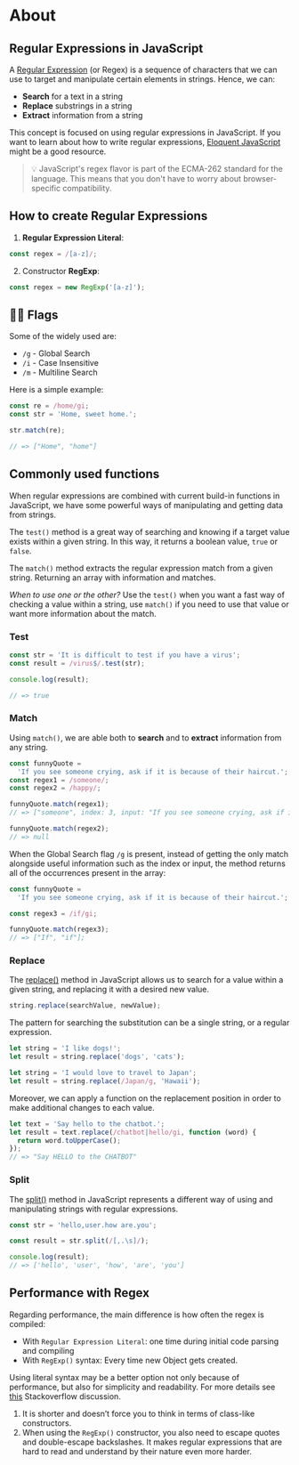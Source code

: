 # About

## Regular Expressions in JavaScript

A [Regular Expression][mdn-regular-expressions] (or Regex) is a sequence of characters that we can use to target and manipulate certain elements in strings. Hence, we can:

- **Search** for a text in a string
- **Replace** substrings in a string
- **Extract** information from a string

This concept is focused on using regular expressions in JavaScript. If you want to learn about how to write regular expressions, [Eloquent JavaScript][eloquent-javascript] might be a good resource.

> 💡 JavaScript's regex flavor is part of the ECMA-262 standard for the language. This means that you don't have to worry about browser-specific compatibility.

## How to create Regular Expressions

1. **Regular Expression Literal**:

```javascript
const regex = /[a-z]/;
```

2. Constructor **RegExp**:

```javascript
const regex = new RegExp('[a-z]');
```

## 🏴‍☠️ Flags

Some of the widely used are:

- `/g` - Global Search
- `/i` - Case Insensitive
- `/m` - Multiline Search

Here is a simple example:

```javascript
const re = /home/gi;
const str = 'Home, sweet home.';

str.match(re);

// => ["Home", "home"]
```

## Commonly used functions

When regular expressions are combined with current build-in functions in JavaScript, we have some powerful ways of manipulating and getting data from strings.

The `test()` method is a great way of searching and knowing if a target value exists within a given string. In this way, it returns a boolean value, `true` or `false`. 

The `match()` method extracts the regular expression match from a given string. Returning an array with information and matches.

*When to use one or the other?*  Use the `test()` when you want a fast way of checking a value within a string, use `match()` if you need to use that value or want more information about the match. 

### Test

```javascript
const str = 'It is difficult to test if you have a virus';
const result = /virus$/.test(str);

console.log(result); 

// => true
```

### Match

Using `match()`, we are able both to **search** and to **extract** information from any string. 

```javascript
const funnyQuote =
  'If you see someone crying, ask if it is because of their haircut.';
const regex1 = /someone/;
const regex2 = /happy/;

funnyQuote.match(regex1); 
// => ["someone", index: 3, input: "If you see someone crying, ask if it is because of their haircut.", groups: undefined]

funnyQuote.match(regex2); 
// => null
```

When the Global Search flag `/g` is present, instead of getting the only match alongside useful information such as the index or input, the method returns all of the occurrences present in the array:

```javascript
const funnyQuote =
  'If you see someone crying, ask if it is because of their haircut.';

const regex3 = /if/gi;

funnyQuote.match(regex3); 
// => ["If", "if"];
```

### Replace

The [replace()][mdn-regex-replace] method in JavaScript allows us to search for a value within a given string, and replacing it with a desired new value.

```javascript
string.replace(searchValue, newValue);
```

The pattern for searching the substitution can be a single string, or a regular expression.

```javascript
let string = 'I like dogs!';
let result = string.replace('dogs', 'cats');

let string = 'I would love to travel to Japan';
let result = string.replace(/Japan/g, 'Hawaii');
```

Moreover, we can apply a function on the replacement position in order to make additional changes to each value.

```javascript
let text = 'Say hello to the chatbot.';
let result = text.replace(/chatbot|hello/gi, function (word) {
  return word.toUpperCase();
});
// => "Say HELLO to the CHATBOT"
```

### Split

The [split()][mdn-regex-split] method in JavaScript represents a different way of using and manipulating strings with regular expressions.

```javascript
const str = 'hello,user.how are.you';

const result = str.split(/[,.\s]/);

console.log(result);
// => ['hello', 'user', 'how', 'are', 'you']
```

## Performance with Regex

Regarding performance, the main difference is how often the regex is compiled:

- With `Regular Expression Literal`: one time during initial code parsing and compiling
- With `RegExp()` syntax: Every time new Object gets created.

Using literal syntax may be a better option not only because of performance, but also for simplicity and readability. For more details see [this](https://stackoverflow.com/a/32523333) Stackoverflow discussion.

1. It is shorter and doesn’t force you to think in terms of class-like constructors.
2. When using the `RegExp()` constructor, you also need to escape quotes and double-escape backslashes. It makes regular expressions that are hard to read and understand by their nature even more harder.

[using-regular-expressions-in-javascript]: https://www.regular-expressions.info/javascript.html
[mdn-regex-cheatsheet]: https://developer.mozilla.org/en-US/docs/Web/JavaScript/Guide/Regular_Expressions/Cheatsheet
[mdn-regular-expressions]: https://developer.mozilla.org/en-US/docs/Web/JavaScript/Guide/Regular_Expressions
[mdn-common-functions]: https://developer.mozilla.org/en-US/docs/Web/JavaScript/Guide/Regular_Expressions#using_regular_expressions_in_javascript
[mdn-flags]: https://developer.mozilla.org/en-US/docs/Web/JavaScript/Guide/Regular_Expressions#advanced_searching_with_flags
[mdn-regex-test]: https://developer.mozilla.org/en-US/docs/Web/JavaScript/Reference/Global_Objects/RegExp/test
[mdn-regex-match]: https://developer.mozilla.org/en-US/docs/Web/JavaScript/Reference/Global_Objects/String/match
[mdn-regex-replace]: https://developer.mozilla.org/en-US/docs/Web/JavaScript/Reference/Global_Objects/String/replace
[mdn-regex-split]: https://developer.mozilla.org/en-US/docs/Web/JavaScript/Reference/Global_Objects/String/split
[demystifying-regular-expressions-with-javascript]: https://livecodestream.dev/post/demystifying-regular-expressions-with-javascript/
[how-to-use-the-js-replace-method-on-a-string]: https://www.freecodecamp.org/news/javascript-regex-match-example-how-to-use-the-js-replace-method-on-a-string/
[eloquent-javascript]: https://eloquentjavascript.net/09_regexp.html
